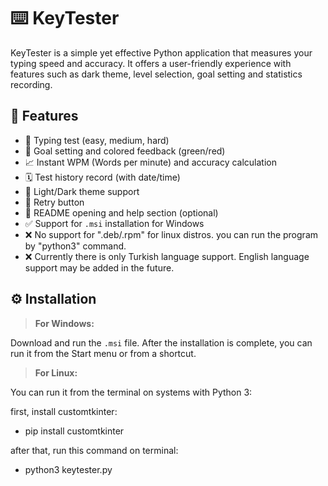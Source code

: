 # ⌨️ KeyTester

KeyTester is a simple yet effective Python application that measures your typing speed and accuracy. 
It offers a user-friendly experience with features such as dark theme, level selection, goal setting and statistics recording.

## 🚀 Features

- 📝 Typing test (easy, medium, hard)
- 🎯 Goal setting and colored feedback (green/red)
- 📈 Instant WPM (Words per minute) and accuracy calculation
- 🗓️ Test history record (with date/time)
- 🌙 Light/Dark theme support
- 🔄 Retry button
- 🧾 README opening and help section (optional)
- ✅ Support for `.msi` installation for Windows
- ❌ No support for ".deb/.rpm" for linux distros. you can run the program by "python3" command.
- ❌ Currently there is only Turkish language support. English language support may be added in the future.



## ⚙️ Installation

> **For Windows:**

Download and run the `.msi` file. After the installation is complete, you can run it from the Start menu or from a shortcut.

> **For Linux:**

You can run it from the terminal on systems with Python 3:

first, install customtkinter:
- pip install customtkinter
  
after that, run this command on terminal:
- python3 keytester.py
